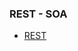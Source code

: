 ### REST - SOA
* [REST](https://docs.google.com/document/d/1aOtTpKhywXLHwTbQBQVzjEhlJl8dgc3xT9vRiBUxSeg/edit?usp=sharing)

